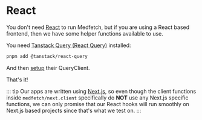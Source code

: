 <script setup lang="ts">
import ReactFunctionsList from "./components/ReactFunctionsList.vue";
</script>

# React
You don't need [React](https://react.dev/) to run Medfetch, but if you are using
a React based frontend, then we have some helper functions available to use.

You need [Tanstack Query (React Query)](https://tanstack.com/query/latest/docs/framework/react/overview) installed:

```bash
pnpm add @tanstack/react-query
```
And then [setup](https://tanstack.com/query/v5/docs/framework/react/quick-start) their QueryClient.

That's it!

::: tip
Our apps are written using [Next.js](https://nextjs.org/), so even though
the client functions inside `medfetch/next.client` specifically do **NOT** use any Next.js specific
functions, we can only promise that our React hooks will run smoothly on Next.js based projects since
that's what we test on.
:::

<ReactFunctionsList />